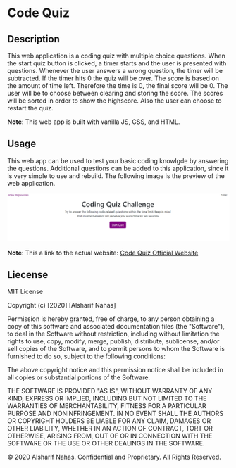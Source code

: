 # Code Quiz

## Description

This web application is a coding quiz with multiple choice questions. When the start quiz button is clicked, a timer starts and the user is presented with questions. Whenever the user answers a wrong question, the timer will be subtracted. If the timer hits 0 the quiz will be over. The score is based on the amount of time left. Therefore the time is 0, the final score will be 0. The user will be to choose between clearing and storing the score. The scores will be sorted in order to show the highscore. Also the user can choose to restart the quiz.

**Note**: This web app is built with vanilla JS, CSS, and HTML.

## Usage

This web app can be used to test your basic coding knowlgde by answering the questions. Additional questions can be added to this application, since it is very simple to use and rebuild. The following image is the preview of the web application.

![Code Quiz Preview](assets/images/screen-shot1.PNG)

**Note**: This a link to the actual website: [Code Quiz Official Website](https://alsharifnahas.github.io/Code-Quiz/.)

## Liecense

MIT License

Copyright (c) [2020] [Alsharif Nahas]

Permission is hereby granted, free of charge, to any person obtaining a copy
of this software and associated documentation files (the "Software"), to deal
in the Software without restriction, including without limitation the rights
to use, copy, modify, merge, publish, distribute, sublicense, and/or sell
copies of the Software, and to permit persons to whom the Software is
furnished to do so, subject to the following conditions:

The above copyright notice and this permission notice shall be included in all
copies or substantial portions of the Software.

THE SOFTWARE IS PROVIDED "AS IS", WITHOUT WARRANTY OF ANY KIND, EXPRESS OR
IMPLIED, INCLUDING BUT NOT LIMITED TO THE WARRANTIES OF MERCHANTABILITY,
FITNESS FOR A PARTICULAR PURPOSE AND NONINFRINGEMENT. IN NO EVENT SHALL THE
AUTHORS OR COPYRIGHT HOLDERS BE LIABLE FOR ANY CLAIM, DAMAGES OR OTHER
LIABILITY, WHETHER IN AN ACTION OF CONTRACT, TORT OR OTHERWISE, ARISING FROM,
OUT OF OR IN CONNECTION WITH THE SOFTWARE OR THE USE OR OTHER DEALINGS IN THE
SOFTWARE.

© 2020 Alsharif Nahas. Confidential and Proprietary. All Rights Reserved.
